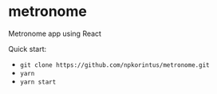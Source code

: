 # metronome
Metronome app using React

Quick start:

- `git clone https://github.com/npkorintus/metronome.git`
- `yarn`
- `yarn start`

